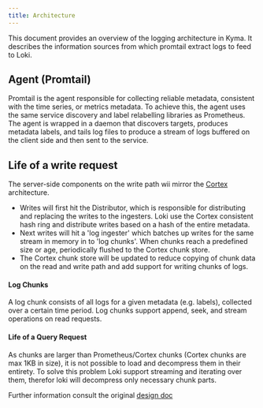```yaml
---
title: Architecture
---
```


This document provides an overview of the logging architecture in Kyma. It describes the information sources from which promtail extract logs to feed to Loki.

## Agent (Promtail)
Promtail is the agent responsible for collecting reliable metadata, consistent with the time series, or metrics metadata. To achieve this, the agent uses the same service discovery and label relabelling libraries as Prometheus. The agent is wrapped in a daemon that discovers targets, produces metadata labels, and tails log files to produce a stream of logs buffered on the client side and then sent to the service.

## Life of a write request
The server-side components on the write path wii mirror the [Cortex](https://github.com/cortexproject/cortex) architecture.
* Writes will first hit the Distributor, which is responsible for distributing and replacing the writes to the ingesters. Loki use the Cortex consistent hash ring and distribute writes based on a hash of the entire metadata.
* Next writes will hit a 'log ingester' which batches up writes for the same stream in memory in to 'log chunks'. When chunks reach a predefined size or age, periodically flushed to the Cortex chunk store.
* The Cortex chunk store will be updated to reduce copying of chunk data on the read and write path and add support for writing chunks of logs.

#### Log Chunks
A log chunk consists of all logs for a given metadata (e.g. labels), collected over a certain time period. Log chunks support append, seek, and stream operations on read requests.

#### Life of a Query Request
As chunks are larger than Prometheus/Cortex chunks (Cortex chunks are max 1KB in size), it is not possible to load and decompress them in their entirety. 
To solve this problem Loki support streaming and iterating over them, therefor loki will decompress only necessary chunk parts.


Further information consult the original [design doc](https://docs.google.com/document/d/11tjK_lvp1-SVsFZjgOTr1vV3-q6vBAsZYIQ5ZeYBkyM/view)

